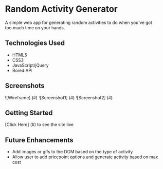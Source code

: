 # Random Activity Generator

A simple web app for generating random activities to do when you've got too much time on your hands.

## Technologies Used

- HTML5
- CSS3
- JavaScript/jQuery
- Bored API

## Screenshots

![Wireframe] (#)
![Screenshot1] (#)
![Screenshot2] (#)

## Getting Started
[Click Here] (#) to see the site live

## Future Enhancements

- Add images or gifs to the DOM based on the type of activity
- Allow user to add pricepoint options and generate activity based on max cost